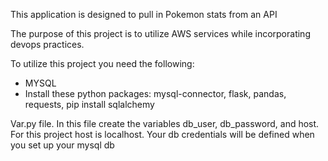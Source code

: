 This application is designed to pull in Pokemon stats from an API

The purpose of this project is to utilize AWS services while incorporating devops practices.


To utilize this project you need the following:

- MYSQL
- Install these python packages: mysql-connector, flask, pandas, requests, pip install sqlalchemy

Var.py file. In this file create the variables db_user, db_password, and host. For this project host is localhost. Your db credentials will be defined when you set up your mysql db
